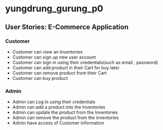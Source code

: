 # yungdrung_gurung_p0 #

## User Stories: E-Commerce Application ##

### Customer ###
  - Customer can view an Inventories
  - Customer can sign up new user account
  - Customer can sign in using their credentials(such as email , password)
  - Customer can add product in their Cart for buy later
  - Customer can remove product from their Cart
  - Customer can buy product 
  
  
  ### Admin ####
  - Admin can Log in using their credentials
  - Admin can add a product into the Inventories
  - Admin can update the product from the Inventories
  - Admin can remove the product from the inventories
  - Admin have access of Customer information
